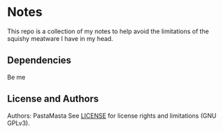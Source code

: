 Notes
======================================

This repo is a collection of my notes to help avoid the limitations of the squishy meatware I have in my head.

Dependencies
--------------
Be me

License and Authors
-------------------
Authors: PastaMasta
See [LICENSE](LICENSE.md) for license rights and limitations (GNU GPLv3).
